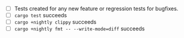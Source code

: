 - [ ] Tests created for any new feature or regression tests for bugfixes.
- [ ] `cargo test` succeeds
- [ ] `cargo +nightly clippy` succeeds
- [ ] `cargo +nightly fmt -- --write-mode=diff` succeeds
